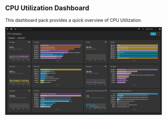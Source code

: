 ## CPU Utilization Dashboard
This dashboard pack provides a quick overview of CPU Utilization.

![Platform](CPU.png)
